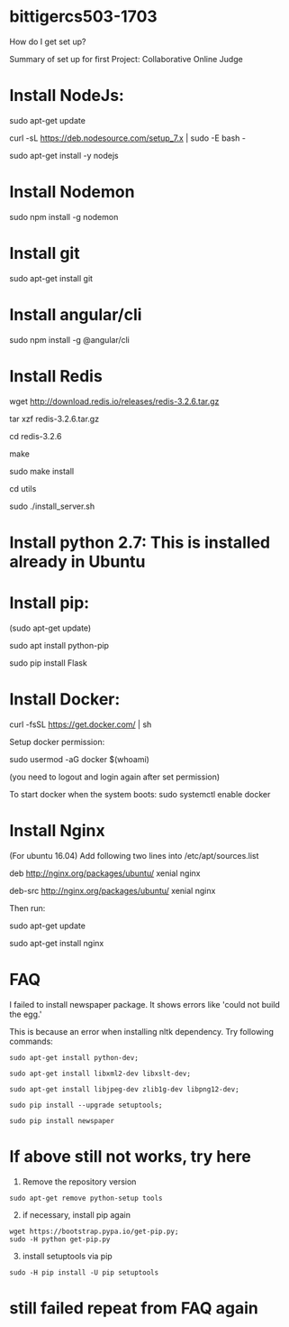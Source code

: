 # bittigercs503-1703
How do I get set up?

Summary of set up for first Project: Collaborative Online Judge
# Install NodeJs:

sudo apt-get update

curl -sL https://deb.nodesource.com/setup_7.x | sudo -E bash -

sudo apt-get install -y nodejs

# Install Nodemon

sudo npm install -g nodemon

# Install git

sudo apt-get install git

# Install angular/cli

sudo npm install -g @angular/cli

# Install Redis

wget http://download.redis.io/releases/redis-3.2.6.tar.gz

tar xzf redis-3.2.6.tar.gz

cd redis-3.2.6

make

sudo make install

cd utils

sudo ./install_server.sh

# Install python 2.7: This is installed already in Ubuntu

# Install pip:

(sudo apt-get update)

sudo apt install python-pip

sudo pip install Flask

# Install Docker:

curl -fsSL https://get.docker.com/ | sh

Setup docker permission:

sudo usermod -aG docker $(whoami)

(you need to logout and login again after set permission)

To start docker when the system boots: sudo systemctl enable docker

# Install Nginx
(For ubuntu 16.04) Add following two lines into /etc/apt/sources.list

deb http://nginx.org/packages/ubuntu/ xenial nginx

deb-src http://nginx.org/packages/ubuntu/ xenial nginx

Then run:

sudo apt-get update

sudo apt-get install nginx

# FAQ

I failed to install newspaper package. It shows errors like 'could not build the egg.'

This is because an error when installing nltk dependency. Try following commands:

```
sudo apt-get install python-dev;

sudo apt-get install libxml2-dev libxslt-dev;

sudo apt-get install libjpeg-dev zlib1g-dev libpng12-dev;

sudo pip install --upgrade setuptools;

sudo pip install newspaper
```
# If above still not works, try here

1. Remove the repository version
```
sudo apt-get remove python-setup tools
```
2. if necessary, install pip again
```
wget https://bootstrap.pypa.io/get-pip.py;
sudo -H python get-pip.py
```
3. install setuptools via pip
```
sudo -H pip install -U pip setuptools
```
# still failed repeat from FAQ again
